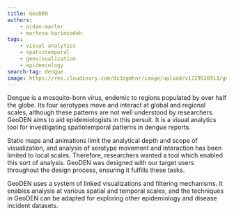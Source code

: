 ```yaml
---
title: GeoDEN
authors: 
    - aidan-marler
    - morteza-karimzadeh
tags: 
    - visual analytics
    - spatiotemporal
    - geovisualization
    - epidemiology
search-tag: dengue
image: https://res.cloudinary.com/dz3zgmhnr/image/upload/v1729526913/geoden_zezrd9.jpg
---
```

Dengue is a mosquito-born virus, endemic to regions populated by over half the globe. Its four serotypes move and interact at global and regional scales, although these patterns are not well understood by researchers.  GeoDEN aims to aid epidemiologists in this persuit. It is a visual analytics tool for investigating spatiotemporal patterns in dengue reports.  

Static maps and animations limit the analytical depth and scope of visualization, and analysis of serotype movement and interaction has been limited to local scales. Therefore, researchers wanted a tool which enabled this sort of analysis. GeoDEN was designed with our target users throughout the design process, ensuring it fulfills these tasks.

GeoDEN uses a system of linked visualizations and filtering mechanisms.  It enables analysis at various spatial and temporal scales, and the techniques in GeoDEN can be adapted for exploring other epidemiology and disease incident datasets.